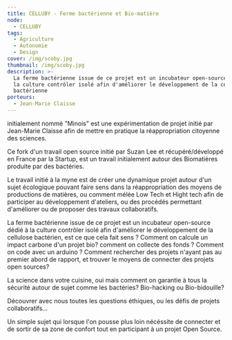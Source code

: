 ```yaml
---
title: CELLUBY - Ferme bactérienne et Bio-matière
node:
  - CELLUBY
tags:
  - Agriculture
  - Autonomie
  - Design
cover: /img/scoby.jpg
thumbnail: /img/scoby.jpg
description: >-
  La ferme bactérienne issue de ce projet est un incubateur open-source dédié à
  la culture contrôler isolé afin d'améliorer le développement de la cellulose
  bactérienne
porteurs:
  - Jean-Marie Claisse
---
```

initialement nommé "Minois" est une expérimentation de projet initié par Jean-Marie Claisse afin de mettre en pratique la réappropriation citoyenne des sciences.

Ce fork d'un travail open source initié par Suzan Lee et récupéré/développé en France par la Startup, est un travail initialement autour des Biomatières produite par des bactéries.

Le travail initié à la myne est de créer une dynamique projet autour d'un sujet écologique pouvant faire sens dans la réappropriation des moyens de productions de matières, ou comment mélée Low Tech et Hight tech afin de participer au développement d'ateliers, ou des procédés permettant d'améliorer ou de proposer des travaux collaboratifs.

La ferme bactérienne issue de ce projet est un incubateur open-source dédié à la culture contrôler isolé afin d'améliorer le développement de la cellulose bactérien, est ce que cela fait sens ? Comment on calcule un impact carbone d'un projet bio? comment on collecte des fonds ? Comment on code avec un arduino ? Comment rechercher des projets n'ayant pas au premier abord de rapport, et trouver le moyens de connecter des projets open sources?

La science dans votre cuisine, oui mais comment on garantie à tous la sécurité autour de sujet comme les bactéries? Bio-hacking ou Bio-bidouille?

Découvrer avec nous toutes les questions éthiques, ou les défis de projets collaboratifs...

Un simple sujet qui lorsque l'on pousse plus loin nécéssite de connecter et de sortir de sa zone de confort tout en participant à un projet Open Source.

